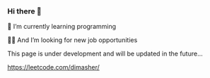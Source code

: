 ### Hi there 👋

🌱 I’m currently learning programming

👨‍💻 And I’m looking for new job opportunities

This page is under development and will be updated in the future...

https://leetcode.com/dimasher/

<!--
**scherbdmitry/scherbdmitry** is a ✨ _special_ ✨ repository because its `README.md` (this file) appears on your GitHub profile.

Here are some ideas to get you started:

- 🔭 I’m currently working on ...
- 🌱 I’m currently learning ...
- 👯 I’m looking to collaborate on ...
- 🤔 I’m looking for help with ...
- 💬 Ask me about ...
- 📫 How to reach me: ...
- 😄 Pronouns: ...
- ⚡ Fun fact: ...
-->
